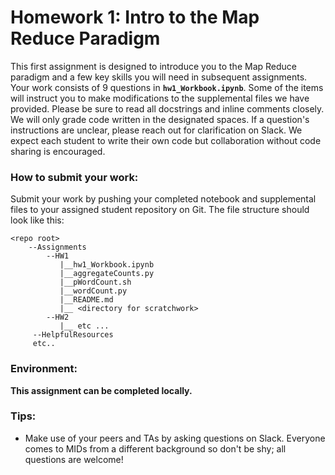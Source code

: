 # Homework 1: Intro to the Map Reduce Paradigm

This first assignment is designed to introduce you to the Map Reduce paradigm and a few key skills you will need in subsequent assignments. Your work consists of 9 questions in **`hw1_Workbook.ipynb`**. Some of the items will instruct you to make modifications to the supplemental files we have provided. Please be sure to read all docstrings and inline comments closely. We will only grade code written in the designated spaces. If a question's instructions are unclear, please reach out for clarification on Slack. We expect each student to write their own code but collaboration without code sharing is encouraged.

### How to submit your work:
Submit your work by pushing your completed notebook and supplemental files to your assigned student repository on Git. The file structure should look like this:
```
<repo root>
    --Assignments
        --HW1
           |__hw1_Workbook.ipynb
           |__aggregateCounts.py
           |__pWordCount.sh
           |__wordCount.py
           |__README.md
           |__ <directory for scratchwork>
        --HW2
           |__ etc ...
     --HelpfulResources
     etc..
```

### Environment:
**This assignment can be completed locally.**

### Tips:
* Make use of your peers and TAs by asking questions on Slack. Everyone comes to MIDs from a different background so don't be shy; all questions are welcome!
